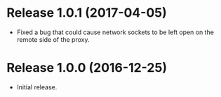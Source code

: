 Release 1.0.1 (2017-04-05)
==========================
* Fixed a bug that could cause network sockets to be left open on the remote side of the proxy.

Release 1.0.0 (2016-12-25)
==========================
* Initial release.
